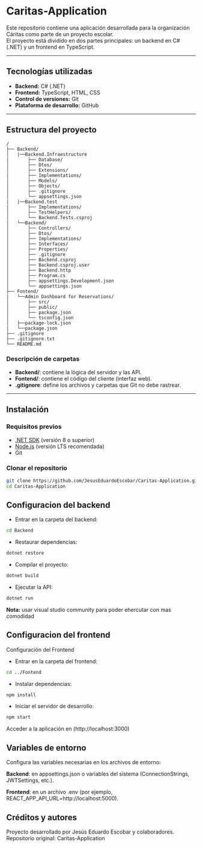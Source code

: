 # Caritas-Application

Este repositorio contiene una aplicación desarrollada para la organización Cáritas como parte de un proyecto escolar.  
El proyecto está dividido en dos partes principales: un backend en C# (.NET) y un frontend en TypeScript.

---

## Tecnologías utilizadas

- **Backend:** C# (.NET)  
- **Frontend:** TypeScript, HTML, CSS  
- **Control de versiones:** Git  
- **Plataforma de desarrollo:** GitHub

---

## Estructura del proyecto
```
/
├── Backend/
│   |──Backend.Infraestructure
|       ├── Database/
│       ├── Dtos/
│       ├── Extensions/
|       ├── Implementations/
│       ├── Models/
│       ├── Objects/
│       ├── .gitignore
│       └── appsettings.json
|   |──Backend.test
|       ├── Implementations/
│       ├── TestHelpers/
│       └── Backend.Tests.csproj
|   └──Backend/
│       ├── Controllers/
│       ├── Dtos/
│       ├── Implementations/
│       ├── Interfaces/
│       ├── Properties/
│       ├── .gitignore
│       ├── Backend.csproj
│       ├── Backend.csproj.user
│       ├── Backend.http
│       ├── Program.cs
│       ├── appsettings.Development.json
│       └── appsettings.json
├── Fontend/
|   └──Admin Dashboard for Reservations/    
│       ├── src/
│       ├── public/
│       ├── package.json
│       └── tsconfig.json
│   ├──package-lock.json
|   └──package.json
├── .gitignore
├── .gitignore.txt
└── README.md
```
### Descripción de carpetas

- **Backend/**: contiene la lógica del servidor y las API.  
- **Fontend/**: contiene el código del cliente (interfaz web).  
- **.gitignore**: define los archivos y carpetas que Git no debe rastrear.

---

## Instalación

### Requisitos previos

- [.NET SDK](https://dotnet.microsoft.com/) (versión 8 o superior)  
- [Node.js](https://nodejs.org/) (versión LTS recomendada)  
- Git

### Clonar el repositorio

```bash
git clone https://github.com/JesusEduardoEscobar/Caritas-Application.git
cd Caritas-Application
```

## Configuracion del backend
- Entrar en la carpeta del backend:
```bash 
cd Backend
```

- Restaurar dependencias:
```bash 
dotnet restore
```

- Compilar el proyecto:
```bash 
dotnet build
```

- Ejecutar la API:
```bash 
dotnet run
```
**Nota:** usar visual studio community para poder ehercutar con mas comodidad

## Configuracion del frontend
Configuración del Frontend

- Entrar en la carpeta del frontend:
```bash 
cd ../Fontend
```

- Instalar dependencias:
```bash 
npm install
```

- Iniciar el servidor de desarrollo:
```bash 
npm start
```

Acceder a la aplicación en (http://localhost:3000)

## Variables de entorno

Configura las variables necesarias en los archivos de entorno:

**Backend**: en appsettings.json o variables del sistema (ConnectionStrings, JWTSettings, etc.).

**Frontend**: en un archivo .env (por ejemplo, REACT_APP_API_URL=http://localhost:5000).

## Créditos y autores

Proyecto desarrollado por Jesús Eduardo Escobar y colaboradores.
Repositorio original: Caritas-Application
